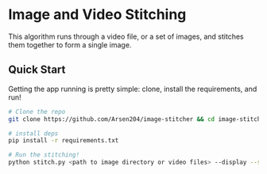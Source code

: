 # Image and Video Stitching
This algorithm runs through a video file, or a set of images, and stitches them together to form a single image.

## Quick Start
Getting the app running is pretty simple: clone, install the requirements, and run!

```bash
# Clone the repo
git clone https://github.com/Arsen204/image-stitcher && cd image-stitcher

# install deps
pip install -r requirements.txt

# Run the stitching!
python stitch.py <path to image directory or video files> --display --save
```
